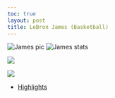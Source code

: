 ```yaml
---
toc: true
layout: post
title: LeBron James (Basketball)
---
```


![]({{site.baseurl}}/images/james.jpg "James pic")
![]({{site.baseurl}}/images/jamesstatds.png "James stats")


![](vscode-remote://wsl%2Bubuntu/mnt/c/Users/rohan/vscode/FrontendRepository/images/james.jpg)

![](vscode-remote://wsl%2Bubuntu/mnt/c/Users/rohan/vscode/FrontendRepository/images/jamesstatds.png)

- [Highlights](https://www.youtube.com/watch?v=beCxSqSXGDY&ab_channel=kamben)

